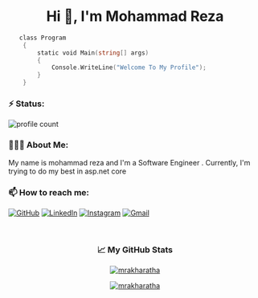 <h1 align="center">Hi 👋, I'm Mohammad Reza</h1>

```go
   class Program
    {
        static void Main(string[] args)
        {
            Console.WriteLine("Welcome To My Profile");
        }
    }
```

<h3>⚡️ Status:</h3>

![profile count](https://komarev.com/ghpvc/?username=mrakharatha&color=red)&nbsp;


<h3>👨🏻‍💻 About Me:</h3>

My name is mohammad reza and I'm a Software Engineer . Currently, I'm trying to do my best in asp.net core 

<h3 align="left">📫 How to reach me:</h3>

<p align="left">
	<a href="https://github.com/mrakharatha"><img src="https://img.icons8.com/bubbles/50/000000/github.png" alt="GitHub"/></a>
	<a href="https://www.linkedin.com/in/seyed-mohammad-reza-azad-a6a5281b2/"><img src="https://img.icons8.com/bubbles/50/000000/linkedin.png" alt="LinkedIn"/></a>
	<a href="https://www.instagram.com/mohammad_reza.azad"><img src="https://img.icons8.com/bubbles/50/000000/instagram.png" alt="Instagram"/></a>
	<a href="mailto:mrakharatha78@gmail.com"><img src="https://img.icons8.com/bubbles/50/000000/gmail.png" alt="Gmail"/></a>
</p>


<br/>
<h3 align="center"> &#x1f4c8; My GitHub Stats</h3>

<div align="center">

[![mrakharatha](https://streak-stats.demolab.com?user=mrakharatha&theme=tokyonight)](https://github.com/mrakharatha)

[![mrakharatha](https://github-readme-activity-graph.vercel.app/graph?username=mrakharatha&theme=react)](https://github.com/mrakharatha)
 
</div>




